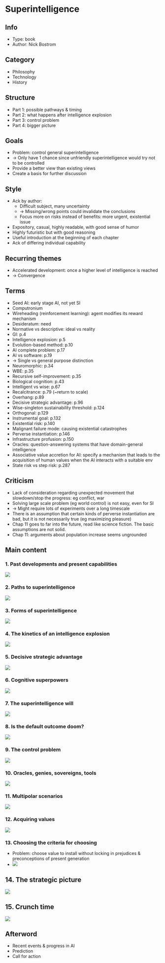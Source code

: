 # Superintelligence

## Info
- Type: book
- Author: Nick Bostrom

## Category
- Philosophy
- Technology
- History

## Structure
- Part 1: possible pathways & timing
- Part 2: what happens after intelligence explosion
- Part 3: control problem
- Part 4: bigger picture

## Goals
- Problem: control general superintelligence
- -> Only have 1 chance since unfriendly superintelligence would try not to be controlled
- Provide a better view than existing views
- Create a basis for further discussion

## Style
- Ack by author:
  - Difficult subject, many uncertainty
  - -> Missing/wrong points could invalidate the conclusions
  - Focus more on risks instead of benefits: more urgent, existential issue
- Expository, casual, highly readable, with good sense of humor
- Highly futuristic but with good reasoning
- Useful introduction at the beginning of each chapter
- Ack of differing individual capability

## Recurring themes
- Accelerated development: once a higher level of intelligence is reached
- -> Convergence

## Terms
- Seed AI: early stage AI, not yet SI
- Computronium
- Wireheading (reinforcement learning): agent modifies its reward mechanism
- Desideratum: need
- Normative vs descriptive: ideal vs reality
- GI: p.4
- Intelligence explosion: p.5
- Evolution-based method: p.10
- AI complete problem: p.17
- AI vs software: p.19
- -> Single vs general purpose distinction
- Neuromorphic: p.34
- WBE: p.35
- Recursive self-improvement: p.35
- Biological cognition: p.43
- Intelligent vs wise: p.67
- Recalcitrance: p.79 (~return to scale)
- Overhang: p.89
- Decisive strategic advantage: p.96
- Wise-singleton sustainability threshold: p.124
- Orthogonal: p.129
- Instrumental goal: p.132
- Existential risk: p.140
- Malignant failure mode: causing existential catastrophes
- Perverse instantiation: p.146
- Infrastructure profusion: p.150
- Oracles: question-answering systems that have domain-general intelligence
- Associative value accretion for AI: specify a mechanism that leads to the acquisition of human values
when the AI interacts with a suitable env
- State risk vs step risk: p.287

## Criticism
- Lack of consideration regarding unexpected movement that slowdown/stop the progress: eg conflict, war
- Solving large scale problem (eg world control) is not easy, even for SI
- -> Might require lots of experiments over a long timescale
- There is an assumption that certain kinds of perverse instantiation are bad, but it is not necessarily true (eg maximizing pleasure)
- Chap 11 goes to far into the future, read like science fiction. The basic assumptions are not solid.
- Chap 11: arguments about population increase seems ungrounded

## Main content
### 1. Past developments and present capabilities
<img src="./resources/1.drawio.svg">

### 2. Paths to superintelligence
<img src="./resources/2.drawio.svg">

### 3. Forms of superintelligence
<img src="./resources/3.drawio.svg">

### 4. The kinetics of an intelligence explosion
<img src="./resources/4.drawio.svg">

### 5. Decisive strategic advantage
<img src="./resources/5.drawio.svg">

### 6. Cognitive superpowers
<img src="./resources/6.drawio.svg">

### 7. The superintelligence will
<img src="./resources/7.drawio.svg">

### 8. Is the default outcome doom?
<img src="./resources/8.drawio.svg">

### 9. The control problem
<img src="./resources/9.drawio.svg">

### 10. Oracles, genies, sovereigns, tools
<img src="./resources/10.drawio.svg">

### 11. Multipolar scenarios
<img src="./resources/11.drawio.svg">

### 12. Acquiring values
<img src="./resources/12.drawio.svg">

### 13. Choosing the criteria for choosing
- Problem: choose value to install without locking in prejudices & preconceptions of present generation
- <img src="./resources/13.drawio.svg">

## 14. The strategic picture
<img src="./resources/14.drawio.svg">

## 15. Crunch time
<img src="./resources/15.drawio.svg">

## Afterword
- Recent events & progress in AI
- Prediction
- Call for action